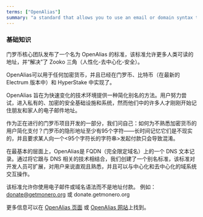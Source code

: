 ```yaml
---
terms: ["OpenAlias"]
summary: "a standard that allows you to use an email or domain syntax to pay someone instead of an address, eg. donate@getmonero.org or donate.getmonero.org"
---
```


### 基础知识

门罗币核心团队发布了一个名为 OpenAlias 的标准，该标准允许更多人类可读的地址，并“解决”了 Zooko 三角（人性化-去中心化-安全）。

OpenAlias可以用于任何加密货币，并且已经在门罗币、比特币（在最新的 Electrum 版本中）和 HyperStake 中实现了。

OpenAlias 旨在为快速变化的技术环境提供一种简化别名的方法。用户努力尝试，进入私有的、加密的安全基础设施和系统，然而他们中的许多人才刚刚开始记住朋友和家人的电子邮件地址。

作为正在进行的门罗币项目开发的一部分，我们问自己：如何为不熟悉加密货币的用户简化支付？门罗币的隐形地址至少有95个字符——长时间记忆它们是不现实的，并且要求某人向一个<95个字符长的字符串>发起付款只会导致混淆。

在最基本的层面上，OpenAlias是 FQDN（完全限定域名）上的一个 DNS 文本记录。通过将它跟与 DNS 相关的技术相结合，我们创建了一个别名标准，该标准对开发人员可扩展，对用户来说直观且熟悉，并且可以与中心化和去中心化的域系统交互操作。

该标准允许你使用电子邮件或域名语法而不是地址付款。
例如：donate@getmonero.org 或 donate.getmonero.org

更多信息可以在 [OpenAlias 页面](/the-monero-project/) 或 [OpenAlias 网站](https://openalias.org)上找到。
